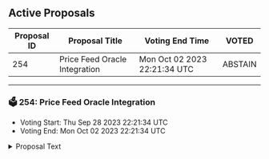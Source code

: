 ## Active Proposals

| Proposal ID | Proposal Title | Voting End Time | VOTED |
|-------------|----------------|-----------------|-------|
| 254 | Price Feed Oracle Integration | Mon Oct 02 2023 22:21:34 UTC | ABSTAIN |

---

### 🗳 254: Price Feed Oracle Integration
- Voting Start: Thu Sep 28 2023 22:21:34 UTC
- Voting End: Mon Oct 02 2023 22:21:34 UTC

<details>
<summary>Proposal Text</summary>
 
Background

The Injective Oracle module will add a new feed from the Cosmos Ecosystem.

Proposal

This proposal, if passed, will allow a new price feed oracle to be integrated with Injective, the oracle will be maintained by an external party.

As was the case for proposal 118, new proposals will be submitted for additional price feed oracles to be integrated from the same source in the future.

Passing this proposal will enable the community to list new perpetual markets on Injective exchange dApps.
</details>
